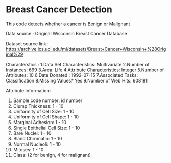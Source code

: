 # Breast Cancer Detection
 This code detects whether a cancer is Benign or Malignant
 
 Data source : Original Wisconsin Breast Cancer Database
 
 Dataset source link : https://archive.ics.uci.edu/ml/datasets/Breast+Cancer+Wisconsin+%28Original%29
 
 
 Characterstics :
 1.Data Set Characteristics:  Multivariate
 2.Number of Instances: 699
 3.Area: Life
 4.Attribute Characteristics: Integer
 5.Number of Attributes: 10
 6.Date Donated : 1992-07-15
 7.Associated Tasks: Classification
 8.Missing Values? Yes
 9.Number of Web Hits: 608181
 
 Attribute Information:

1. Sample code number: id number
2. Clump Thickness: 1 - 10
3. Uniformity of Cell Size: 1 - 10
4. Uniformity of Cell Shape: 1 - 10
5. Marginal Adhesion: 1 - 10
6. Single Epithelial Cell Size: 1 - 10
7. Bare Nuclei: 1 - 10
8. Bland Chromatin: 1 - 10
9. Normal Nucleoli: 1 - 10
10. Mitoses: 1 - 10
11. Class: (2 for benign, 4 for malignant)



